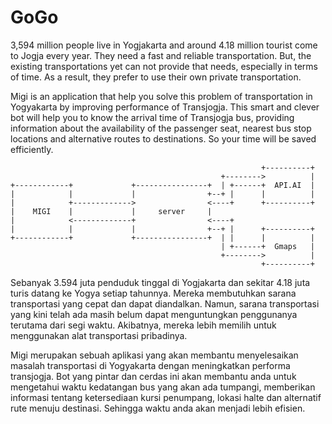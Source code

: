 # GoGo

3,594 million people live in Yogjakarta and around 4.18 million  tourist come to Jogja every year. They need a fast and reliable transportation. But, the existing transportations yet can not provide that needs, especially in terms of time. As a result, they prefer to use their own private transportation.

Migi is an application that help you solve this problem of transportation in Yogyakarta by improving performance of Transjogja. This smart and clever bot will help you to know the arrival time of Transjogja bus, providing information about the availability of the passenger seat, nearest bus stop locations and alternative routes to destinations. So your time will be saved efficiently.
```
                                                        +----------+
                                               +-------->          |
+------------+             +----------------+  | +------+  API.AI  |
|            |             |                +--+ |      |          |
|            +------------->                <----+      +----------+
|    MIGI    |             |     server     |
|            <-------------+                <----+
|            |             |                +--+ |      +----------+
+------------+             +----------------+  | |      |          |
                                               | +------+  Gmaps   |
                                               +-------->          |
                                                        +----------+

```
Sebanyak 3.594 juta penduduk tinggal di Yogjakarta dan sekitar 4.18 juta turis datang ke Yogya setiap tahunnya. Mereka membutuhkan sarana transportasi yang cepat dan dapat diandalkan. Namun, sarana transportasi yang kini telah ada masih belum dapat menguntungkan penggunanya terutama dari segi waktu. Akibatnya, mereka lebih memilih untuk menggunakan alat transportasi pribadinya.

Migi merupakan sebuah aplikasi yang akan membantu menyelesaikan masalah transportasi di Yogyakarta dengan meningkatkan performa transjogja. Bot yang pintar dan cerdas ini akan membantu anda untuk mengetahui waktu kedatangan bus yang akan ada tumpangi, memberikan informasi tentang ketersediaan kursi penumpang, lokasi halte dan alternatif rute menuju destinasi. Sehingga waktu anda akan menjadi lebih efisien.  
